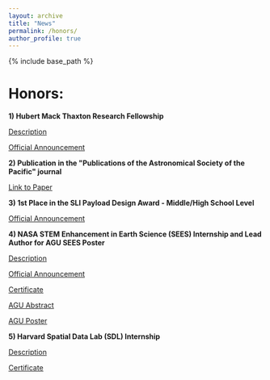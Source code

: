 ```yaml
---
layout: archive
title: "News"
permalink: /honors/
author_profile: true
---
```


{% include base_path %}

Honors:
======

**1) Hubert Mack Thaxton Research Fellowship**

[Description](https://www.physics.wisc.edu/undergraduate/student-resources/hubert-mack-thaxton-fellowship/)

[Official Announcement](https://www.instagram.com/p/DKvlhgYNa64/?img_index=1)

**2) Publication in the "Publications of the Astronomical Society of the Pacific" journal**

[Link to Paper](https://iopscience.iop.org/article/10.1088/1538-3873/adbfbb)

**3) 1st Place in the SLI Payload Design Award - Middle/High School Level**

[Official Announcement](https://www.nasa.gov/learning-resources/nasa-student-launch/current-teams/)

**4) NASA STEM Enhancement in Earth Science (SEES) Internship and Lead Author for AGU SEES Poster**

[Description](https://www.csr.utexas.edu/education-outreach/high-school-internships/sees/)

[Official Announcement](https://www.linkedin.com/posts/nasa-sees_nationalinternday-exoplanets-spacescience-activity-7357023519899095040-um4G?utm_source=share&utm_medium=member_desktop&rcm=ACoAAFZ69sgBrQFgWctRjYJ93QJN4Pu5hzous10)

[Certificate](https://drive.google.com/file/d/1ZzUy9-MkKwpGhVRtB4ZsIHZpzjjcBssZ/view?usp=drive_link)

[AGU Abstract](https://agu.confex.com/agu/agu25/meetingapp.cgi/Paper/1859278)

[AGU Poster](https://drive.google.com/file/d/1tXg2UZHay5LQmnbrgCLe3_yCdVajzP-M/view?usp=drive_link)

**5) Harvard Spatial Data Lab (SDL) Internship**

[Description](https://sdl.gis.harvard.edu/internship-program)

[Certificate](https://drive.google.com/file/d/1VXIN0rNZ3vcNQGJCKpXcf2A3_hv854lv/view?usp=drive_link)
